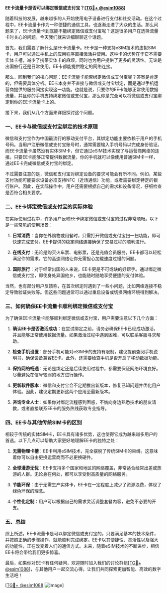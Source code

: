 **EE卡流量卡是否可以绑定微信或支付宝？[[TG💪+ @esim1088](https://t.me/s/esim1088)]**

随着科技的发展，越来越多的人开始使用电子设备进行支付和社交活动。在这个过程中，EE卡流量卡作为一种便捷的通信工具，也逐渐走进了大众的生活。那么问题来了，EE卡流量卡到底能不能绑定微信或支付宝呢？这是很多用户在选择流量卡时关心的问题。今天我们就来详细聊聊这个话题。

首先，我们需要了解什么是EE卡流量卡。EE卡是一种支持eSIM技术的虚拟SIM卡，用户可以通过手机上的应用程序直接激活并使用。这种卡的优势在于它不需要实体卡槽，减少了携带实体卡的麻烦，同时也为用户提供了更多的灵活性。无论是出国旅行还是日常使用，EE卡都能提供稳定的网络连接。

那么，回到我们的核心问题：EE卡流量卡能否绑定微信或支付宝呢？答案是肯定的，但需要具体分析。EE卡本身并不直接与微信或支付宝绑定，而是通过手机运营商提供的服务间接实现这一功能。也就是说，只要你的EE卡能够正常使用数据流量，并且你的手机支持绑定微信或支付宝，那么你是完全可以将微信或支付宝绑定到你的EE卡流量卡上的。

接下来，我们从几个方面来详细探讨这个问题。

### **一、EE卡与微信或支付宝绑定的技术原理**

微信和支付宝作为中国最流行的移动支付平台，其绑定功能主要依赖于用户的手机号码。当用户注册微信或支付宝账号时，通常需要输入手机号码以完成身份验证。而EE卡流量卡虽然没有实体SIM卡，但它通过eSIM技术实现了与运营商网络的连接。只要EE卡能够正常提供数据流量，你的手机就可以像使用普通SIM卡一样，通过EE卡完成微信或支付宝的绑定。

不过需要注意的是，微信和支付宝对绑定设备的要求可能会有所不同。例如，某些支付功能可能要求设备必须支持NFC（近场通信）功能，或者需要绑定特定的银行账户。因此，在实际操作中，用户还需要根据自己的需求和设备情况，仔细检查是否符合相关要求。

### **二、EE卡绑定微信或支付宝的实际体验**

在实际使用过程中，许多用户反映EE卡绑定微信或支付宝的过程非常顺畅。以下是一些常见的使用场景：

1. **日常消费**：当你在外购物或用餐时，只需打开微信或支付宝扫一扫功能，即可快速完成支付。EE卡提供的稳定网络连接确保了交易过程的顺利进行。
   
2. **在线支付**：无论是购买火车票、电影票，还是充值会员服务，EE卡都可以轻松满足你的需求。它的高速网络让你无需担心加载速度过慢的问题。

3. **国际旅行**：对于经常出国的人来说，EE卡更是不可或缺的好帮手。通过绑定微信或支付宝，即使身处异国他乡，也能随时随地享受便捷的支付体验。

当然，也有部分用户反馈称，在首次绑定时遇到了一些小问题，比如网络连接不稳定导致验证失败等。但这些问题通常可以通过重启设备或切换网络环境得到解决。

### **三、如何确保EE卡流量卡顺利绑定微信或支付宝**

为了确保EE卡流量卡能够顺利绑定微信或支付宝，用户需要注意以下几个方面：

1. **确认EE卡是否激活成功**：在尝试绑定之前，请务必确保EE卡已经成功激活，并且能够正常使用数据流量。如果激活过程中遇到困难，可以联系客服寻求帮助。

2. **检查手机设置**：部分手机可能对eSIM卡的支持有限制，建议提前查阅手机说明书，确保设备兼容EE卡。此外，还需要检查手机是否开启了移动数据功能。

3. **保持网络畅通**：无论是绑定还是后续使用过程中，都需要保证网络环境良好。尽量避免在信号较弱的地方进行操作。

4. **更新软件版本**：微信和支付宝会不定期推出新版本，修复已知问题并优化用户体验。因此，建议定期更新这两个应用至最新版本。

5. **咨询专业人士**：如果你对绑定流程感到困惑，不妨向身边熟悉技术的朋友请教，或者直接联系EE卡的服务热线获取专业指导。

### **四、EE卡与其他传统SIM卡的区别**

相较于传统的实体SIM卡，EE卡具有诸多优势，这也使得它成为越来越多用户的首选。以下几点可以帮助大家更好地理解EE卡的独特之处：

1. **无需物理卡槽**：EE卡利用eSIM技术，完全摆脱了传统SIM卡的束缚。这意味着你可以自由更换运营商而不必更换硬件。

2. **全球漫游无忧**：EE卡支持多个国家和地区的网络覆盖，非常适合经常出差或旅游的人群。无论身在何处，都可以享受到高质量的网络服务。

3. **节能环保**：由于无需生产实体卡，EE卡在一定程度上减少了资源浪费，体现了绿色环保的理念。

4. **个性化定制**：用户可以根据自己的需求灵活调整套餐内容，避免不必要的开支。

### **五、总结**

综上所述，EE卡流量卡是可以绑定微信或支付宝的，只要满足基本的技术条件，并按照正确的步骤操作，就能顺利完成绑定。EE卡以其便捷性、灵活性以及强大的功能性，正在改变着人们的通信方式。未来，随着eSIM技术的不断进步，相信EE卡将会带给我们更多惊喜。

最后，如果你对EE卡有任何疑问，欢迎随时加入我们的讨论群组[[TG💪+ @esim1088](https://t.me/s/esim1088)]，与其他用户一起交流心得。让我们共同探索更加智能、高效的数字生活吧！

[[TG💪+ @esim1088](https://t.me/s/esim1088) ![Image](https://i.postimg.cc/4NQfJmqS/Snipaste-2025-05-13-00-14-12.png)]